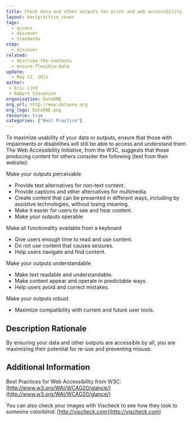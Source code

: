 ```yaml
---
title: Check data and other outputs for print and web accessibility
layout: bestpractice_cover
tags:
  - access
  - discover
  - standards
step:
  - discover
related:
  - describe-the-contents
  - ensure-flexible-data
update:
  - May 11, 2011
author:
 - Eric Lind
 - Robert Stevenson
organization: DataONE
org_url: http://www.dataone.org
org_logo: DataONE.png
resource: true
categories: ["Best Practice"]
---
```


To maximize usability of your data or outputs, ensure that those with impairments or disabilities will still be able to access and understand them. The Web Accessibility Initiative, from the W3C, suggests that those producing content for others consider the following (text from their website):

Make your outputs perceivable
- Provide text alternatives for non-text content.
- Provide captions and other alternatives for multimedia.
- Create content that can be presented in different ways, including by assistive technologies, without losing meaning.
- Make it easier for users to see and hear content.
- Make your outputs operable

Make all functionality available from a keyboard
- Give users enough time to read and use content.
- Do not use content that causes seizures.
- Help users navigate and find content.

Make your outputs understandable
- Make text readable and understandable.
- Make content appear and operate in predictable ways.
- Help users avoid and correct mistakes.

Make your outputs robust
- Maximize compatibility with current and future user tools.

## Description Rationale

By ensuring your data and other outputs are accessible by all, you are maximizing their potential for re-use and preventing misuse.

## Additional Information

Best Practices for Web Accessibility from W3C: [http://www.w3.org/WAI/WCAG20/glance/](http://www.w3.org/WAI/WCAG20/glance/)

You can also check your images with Vischeck to see how they look to someone colorblind: [http://vischeck.com](http://vischeck.com)
